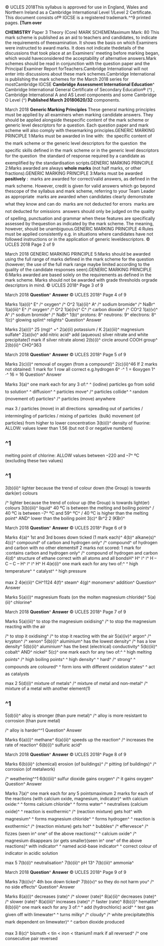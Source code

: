 © UCLES 2018This syllabus is approved for use in England, Wales and Northern Ireland as a Cambridge International Level 1/Level 2 Certificate. This document consists of® IGCSE is a registered trademark.^^9 printed pages. **[Turn over** 

**CHEMISTRY** Paper 3 Theory (Core) MARK SCHEMEMaximum Mark: 80 This mark scheme is published as an aid to teachers and candidates, to indicate the requirements of theexamination. It shows the basis on which Examiners were instructed to award marks. It does not indicate thedetails of the discussions that took place at an Examiners’ meeting before marking began, which would haveconsidered the acceptability of alternative answers.Mark schemes should be read in conjunction with the question paper and the Principal Examiner Report forTeachers.Cambridge International will not enter into discussions about these mark schemes.Cambridge International is publishing the mark schemes for the March 2018 series for mostCambridge IGCSE **Cambridge Assessment International Education**^ Cambridge International General Certificate of Secondary Education® (^) , Cambridge International A and AS Level components and some Cambridge O Level (^) **Published March 20180620/32** components. 


March 2018 **Generic Marking Principles** These general marking principles must be applied by all examiners when marking candidate answers. They should be applied alongside thespecific content of the mark scheme or generic level descriptors for a question. Each question paper and mark scheme will also comply with thesemarking principles.GENERIC MARKING PRINCIPLE 1:Marks must be awarded in line with:  the specific content of the mark scheme or the generic level descriptors for the question  the specific skills defined in the mark scheme or in the generic level descriptors for the question  the standard of response required by a candidate as exemplified by the standardisation scripts.GENERIC MARKING PRINCIPLE 2:Marks awarded are always **whole marks** (not half marks, or other fractions).GENERIC MARKING PRINCIPLE 3:Marks must be awarded **positively** :  marks are awarded for correct/valid answers, as defined in the mark scheme. However, credit is given for valid answers which go beyond thescope of the syllabus and mark scheme, referring to your Team Leader as appropriate  marks are awarded when candidates clearly demonstrate what they know and can do  marks are not deducted for errors  marks are not deducted for omissions  answers should only be judged on the quality of spelling, punctuation and grammar when these features are specifically assessed by thequestion as indicated by the mark scheme. The meaning, however, should be unambiguous.GENERIC MARKING PRINCIPLE 4:Rules must be applied consistently e.g. in situations where candidates have not followed instructions or in the application of generic leveldescriptors. © UCLES 2018 Page 2 of 9 


March 2018 GENERIC MARKING PRINCIPLE 5:Marks should be awarded using the full range of marks defined in the mark scheme for the question (however; the use of the full mark range maybe limited according to the quality of the candidate responses seen).GENERIC MARKING PRINCIPLE 6:Marks awarded are based solely on the requirements as defined in the mark scheme. Marks should not be awarded with grade thresholds orgrade descriptors in mind. © UCLES 2018^ Page 3 of 9 


March 2018 **Question**^ **Answer** © UCLES 2018^ Page 4 of 9 

 Marks 1(a)(i)^ E^ /^ oxygen^ /^ O^2 1(a)(ii)^ A^ /^ sodium bromide^ /^ NaBr^ 1(a)(iii)^ E^ /^ oxygen^ /^ O^2 1(a)(iv)^ C^ /^ carbon dioxide^ /^ CO^2 1(a)(v)^ A^ /^ sodium bromide^ /^ NaBr^ 1(b)^ protons: 8^ neutrons: 9^ electrons: 8^ 1(c)^ glowing splint^ relights^ Question^ Answer 

 Marks 2(a)(i)^ 25 (mg)^ +^ 2(a)(ii) potassium / K 2(a)(iii)^ magnesium sulfate^ 2(a)(iv)^ add nitric acid^ add (aqueous) silver nitrate and white precipitate(1 mark if silver nitrate alone) 2(b)(i)^ circle around COOH group^ 2(b)(ii)^ CHO^363 


March 2018 **Question**^ **Answer** © UCLES 2018^ Page 5 of 9 

 Marks 2(c)(i)^ removal of oxygen (from a compound)^ 2(c)(ii)^46 If 2 marks not obtained: 1 mark for 1 row all correct e.g.hydrogen 6^ ⋅^ 1 = 6oxygen 1^ ⋅^ 16 = 16 Question^ Answer 

 Marks 3(a)^ one mark each for any 3 of:^ ^ (iodine) particles go from solid to solution^ ^ diffusion^ ^ particles move^ /^ particles collide^ ^ random (movement of) particles^ /^ particles (move) anywhere 

 max 3 / particles (move) in all directions  spreading out of particles / intermingling of particles / mixing of particles  (bulk) movement (of particles) from higher to lower concentration 3(b)(i)^ density of fluorine: ALLOW: values lower than 1.56 (but not 0 or negative numbers) 

## ^1 

 melting point of chlorine: ALLOW values between –220 and –7^ ºC (excluding these two values) 

## ^1 

 3(b)(ii)^ lighter because the trend of colour down (the Group) is towards dark(er) colours 

 /^ lighter because the trend of colour up (the Group) is towards light(er) colours 3(b)(iii)^ liquid^ 40 ºC is between the melting and boiling points^ / 40 ºC is between –7^ ºC and 59^ ºC^ / 40 ºC is higher than the melting point^ AND^ lower than the boiling point 3(c)^ Br^2 2 (KBr)^ 


March 2018 **Question**^ **Answer** © UCLES 2018^ Page 6 of 9 

 Marks 4(a)^ 1st and 3rd boxes down ticked (1 mark each)^ 4(b)^ alkane(s)^ 4(c)^ compound^ of carbon and hydrogen only^ /^ compound^ of hydrogen and carbon with no other elementsIf 2 marks not scored: 1 mark for :contains carbon and hydrogen only^ /^ compound of hydrogen and carbon 4(d)^ structure of ethane correct with all atoms and all bondsH^ H^ ǀ^ ǀ^ H – C – C – H^ ǀ^ ǀ^ H^ H 4(e)(i)^ one mark each for any two of:^ ^ high temperature^ ^ catalyst^ ^ high pressure 

 max 2 4(e)(ii)^ CH^1124 4(f)^ steam^ 4(g)^ monomers^ addition^ Question^ Answer 

 Marks 5(a)(i)^ magnesium floats (on the molten magnesium chloride)^ 5(a)(ii)^ chlorine^ 


March 2018 **Question**^ **Answer** © UCLES 2018^ Page 7 of 9 

 Marks 5(a)(iii)^ to stop the magnesium oxidising^ /^ to stop the magnesium reacting with the air 

 /^ to stop it oxidising^ /^ to stop it reacting with the air 5(a)(iv)^ argon^ /^ krypton^ /^ xenon^ 5(b)(i)^ aluminium^ has the lowest density^ /^ has a low density^ 5(b)(ii)^ aluminium^ has the best (electrical) conductivity^ 5(b)(iii)^ cobalt^ AND^ nickel^ 5(c)^ one mark each for any two of:^ ^ high melting points^ /^ high boiling points^ ^ high density^ ^ hard^ /^ strong^ ^ compounds are coloured^ ^ form ions with different oxidation states^ ^ act as catalysts 

 max 2 5(d)(i)^ mixture of metals^ /^ mixture of metal and non-metal^ /^ mixture of a metal with another element(1) 

## ^1 

 5(d)(ii)^ alloy is stronger (than pure metal)^ /^ alloy is more resistant to corrosion (than pure metal) 

 /^ alloy is harder^^1 Question^ Answer 

 Marks 6(a)(i)^ methane^ 6(a)(ii)^ speeds up the reaction^ /^ increases the rate of reaction^ 6(b)(i)^ sulfuric acid^ 


March 2018 **Question**^ **Answer** © UCLES 2018^ Page 8 of 9 

 Marks 6(b)(ii)^ (chemical) erosion (of buildings)^ /^ pitting (of buildings)^ /^ corrosion (of metalwork) 

 /^ weathering^^1 6(b)(iii)^ sulfur dioxide gains oxygen^ /^ it gains oxygen^ Question^ Answer 

 Marks 7(a)^ one mark each for any 5 pointsmaximum 2 marks for each of the reactions (with calcium oxide, magnesium, indicator)^ with calcium oxide:^ ^ forms calcium chloride^ ^ forms water^ ^ neutralises (calcium oxide)^ ^ reaction is exothermic^ /^ (reaction mixture) gets hot^ with magnesium^ ^ forms magnesium chloride^ ^ forms hydrogen^ ^ reaction is exothermic^ /^ (reaction mixture) gets hot^ ^ bubbles^ /^ effervesce^ /^ fizzes (seen in^ one^ of the above reactions)^ ^ calcium oxide^ /^ magnesium disappears (or gets smaller)(seen in^ one^ of the above reactions)^ with indicator^ ^ named acid-base indicator^ ^ correct colour of indicator in acidic solution 

 max 5 7(b)(i)^ neutralisation^ 7(b)(ii)^ pH 13^ 7(b)(iii)^ ammonia^ 


March 2018 **Question**^ **Answer** © UCLES 2018^ Page 9 of 9 

 Marks 7(b)(iv)^ 4th box down ticked^ 7(b)(v)^ so they do not harm you^ /^ no side effects^ Question^ Answer 

 Marks 8(a)(i)^ decreases (rate)^ /^ slower (rate)^ 8(a)(ii)^ decreases (rate)^ /^ slower (rate)^ 8(a)(iii)^ increases (rate)^ /^ faster (rate)^ 8(b)(i)^ hematite^ 8(b)(ii)^ one mark each for any 3 of:^ ^ add (hydrochloric) acid^ ^ test gas given off with limewater^ ^ turns milky^ /^ cloudy^ /^ white precipitate(this mark dependent on limewater)^ ^ carbon dioxide produced 

 max 3 8(c)^ bismuth < tin < iron < titanium1 mark if all reversed^ /^ one consecutive pair reversed 



